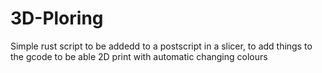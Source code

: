 # 3D-Ploring
Simple rust script to be addedd to a postscript in a slicer, to add things to the gcode to be able 2D print with automatic changing colours
